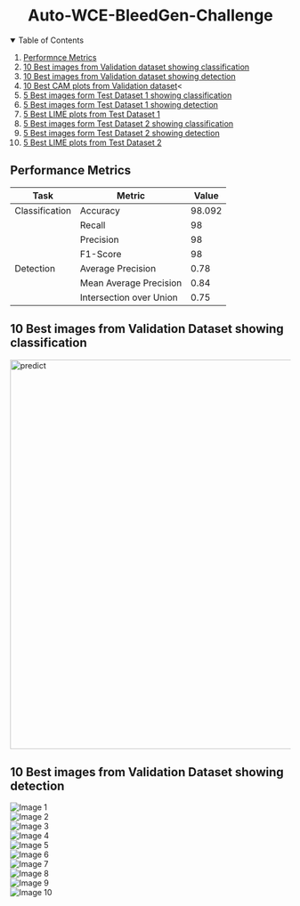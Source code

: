 <h1 align="center">Auto-WCE-BleedGen-Challenge</h1>
<!-- TABLE OF CONTENTS -->
<details open="open">
  <summary>Table of Contents</summary>
  <ol>
    <li>
      <a href="#performance-metrics">Performnce Metrics</a>
    </li>
    <li>
      <a href="#10-best-images-from-validation-dataset-showing-classification">10 Best images from Validation dataset showing classification</a>
    </li>
    <li>
      <a href="#10-best-images-from-validation-dataset-showing-detection">10 Best images from Validation dataset showing detection</a>
    </li>
    <li><a href="#10-best-CAM-plots-from-validation-dataset">10 Best CAM plots from Validation dataset</a><
    <li><a href="#5-best-images-from-test-dataset-1-showing-classification">5 Best images form Test Dataset 1 showing classification</a></li>
    <li><a href="#5-best-images-from-test-dataset-1-showing-detection">5 Best images form Test Dataset 1 showing detection</a></li>
    <li><a href="#5-best-LIME-plots-from-test-dataset-1">5 Best LIME plots from Test Dataset 1</a></li>
    <li><a href="#5-best-images-from-test-dataset-2-showing-classification">5 Best images form Test Dataset 2 showing classification</a></li>
    <li><a href="#5-best-images-from-test-dataset-2-showing-detection">5 Best images form Test Dataset 2 showing detection</a></li>
    <li><a href="#5-best-LIME-plots-from-test-dataset-2">5 Best LIME plots from Test Dataset 2</a></li>
  </ol>
</details>

<!-- PERFORMANCE METRICS -->
## Performance Metrics

| Task          | Metric                    | Value   |
|---------------|---------------------------|---------|
| Classification| Accuracy                  | 98.092  |
|               | Recall                    | 98      |
|               | Precision                 | 98      |
|               | F1-Score                  | 98      |
| Detection     | Average Precision         | 0.78    |
|               | Mean Average Precision    | 0.84    |
|               | Intersection over Union   | 0.75    |

<!-- 10 BEST IMAGES FROM VALIDATION DATASET SHOWING CLASSIFICATION -->
## 10 Best images from Validation Dataset showing classification
<img src="Classification Images/Validation Dataset/classification images.png" alt="predict" width="700"/>

<!-- 10 BEST IMAGES FROM VALIDATION DATASET SHOWING DETECTION -->
## 10 Best images from Validation Dataset showing detection
<div class="grid">
  <div class="grid-item">
    <img src="Detection Images/Validation Dataset/Image 1.jpeg" alt="Image 1">
  </div>
  <div class="grid-item">
    <img src="Detection Images/Validation Dataset/Image 2.jpeg" alt="Image 2">
  </div>
  <div class="grid-item">
    <img src="Detection Images/Validation Dataset/Image 3.jpeg" alt="Image 3">
  </div>
  <div class="grid-item">
    <img src="Detection Images/Validation Dataset/Image 4.jpeg" alt="Image 4">
  </div>
  <div class="grid-item">
    <img src="Detection Images/Validation Dataset/Image 5.jpeg" alt="Image 5">
  </div>
  <div class="grid-item">
    <img src="Detection Images/Validation Dataset/Image 6.jpeg" alt="Image 6">
  </div>
  <div class="grid-item">
    <img src="Detection Images/Validation Dataset/Image 7.jpeg" alt="Image 7">
  </div>
  <div class="grid-item">
    <img src="Detection Images/Validation Dataset/Image 8.jpeg" alt="Image 8">
  </div>
  <div class="grid-item">
    <img src="Detection Images/Validation Dataset/Image 9.jpeg" alt="Image 9">
  </div>
  <div class="grid-item">
    <img src="Detection Images/Validation Dataset/Image 10.jpeg" alt="Image 10">
  </div>
</div>

